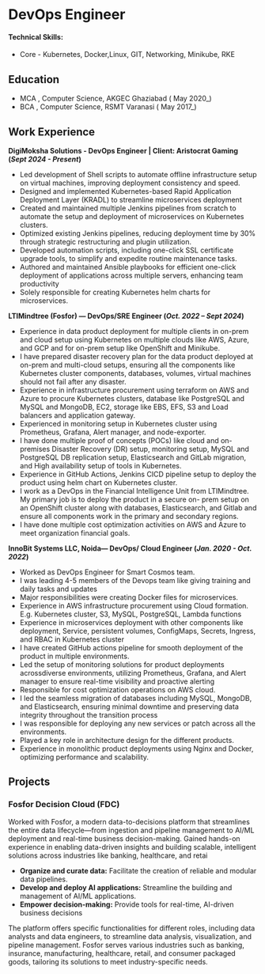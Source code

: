 # DevOps Engineer

#### Technical Skills: 
- Core - Kubernetes, Docker,Linux, GIT, Networking, Minikube, RKE

## Education							       		
- MCA , Computer Science, AKGEC Ghaziabad ( May 2020_)	 			        		
- BCA , Computer Science, RSMT Varanasi ( May 2017_)

## Work Experience
**DigiMoksha Solutions - DevOps Engineer | Client: Aristocrat Gaming (_Sept 2024 - Present_)**
- Led development of Shell scripts to automate offline infrastructure setup on virtual machines, improving deployment consistency and speed.
- Designed and implemented Kubernetes-based Rapid Application Deployment Layer (KRADL) to streamline microservices deployment
- Created and maintained multiple Jenkins pipelines from scratch to automate the setup and deployment of microservices on Kubernetes clusters.
- Optimized existing Jenkins pipelines, reducing deployment time by 30% through strategic restructuring and plugin utilization.
- Developed automation scripts, including one-click SSL certificate upgrade tools, to simplify and expedite routine maintenance tasks.
- Authored and maintained Ansible playbooks for efficient one-click deployment of applications across multiple servers, enhancing team productivity
- Solely responsible for creating Kubernetes helm charts for microservices.

**LTIMindtree (Fosfor) — DevOps/SRE Engineer (_Oct. 2022 – Sept 2024_)**
- Experience in data product deployment for multiple clients in on-prem and cloud setup using Kubernetes on multiple clouds like AWS, Azure, and GCP and for on-prem setup like OpenShift and Minikube.
- I have prepared disaster recovery plan for the data product deployed at on-prem and multi-cloud setups, ensuring all the components like Kubernetes cluster components, databases, volumes, virtual machines should not fail after any disaster.
- Experience in infrastructure procurement using terraform on AWS and Azure to procure Kubernetes clusters, database like PostgreSQL and MySQL and MongoDB, EC2, storage like EBS, EFS, S3 and Load balancers and application gateway.
- Experienced in monitoring setup in Kubernetes cluster using Prometheus, Grafana, Alert manager, and node-exporter.
- I have done multiple proof of concepts (POCs) like cloud and on- premises Disaster Recovery (DR) setup, monitoring setup, MySQL and PostgreSQL DB replication setup, Elasticsearch and GitLab migration, and High availability setup of tools in Kubernetes.
- Experience in GitHub Actions, Jenkins CICD pipeline setup to deploy the product using helm chart on Kubernetes cluster.
- I work as a DevOps in the Financial Intelligence Unit from LTIMindtree. My primary job is to deploy the product in a secure on- prem setup on an OpenShift cluster along with databases, Elasticsearch, and Gitlab and ensure all components work in the primary and secondary regions.
- I have done multiple cost optimization activities on AWS and Azure to meet organization financial goals.

**InnoBit Systems LLC, Noida— DevOps/ Cloud Engineer (_Jan. 2020 - Oct. 2022_)**
- Worked as DevOps Engineer for Smart Cosmos team.
- I was leading 4-5 members of the Devops team like giving training and daily tasks and updates
- Major responsibilities were creating Docker files for microservices.
- Experience in AWS infrastructure procurement using Cloud formation. E.g. Kubernetes cluster, S3, MySQL, PostgreSQL, Lambda functions
- Experience in microservices deployment with other components like deployment, Service, persistent volumes, ConfigMaps, Secrets, Ingress, and RBAC in Kubernetes cluster
- I have created GitHub actions pipeline for smooth deployment of the product in multiple environments.
- Led the setup of monitoring solutions for product deployments acrossdiverse environments, utilizing Prometheus, Grafana, and Alert manager to ensure real-time visibility and proactive alerting
- Responsible for cost optimization operations on AWS cloud.
- I led the seamless migration of databases including MySQL, MongoDB, and Elasticsearch, ensuring minimal downtime and preserving data integrity throughout the transition process
- I was responsible for deploying any new services or patch across all the environments.
- Played a key role in architecture design for the different products.
- Experience in monolithic product deployments using Nginx and Docker, optimizing performance and scalability.



## Projects
### Fosfor Decision Cloud (FDC)
​Worked with Fosfor, a modern data-to-decisions platform that streamlines the entire data lifecycle—from ingestion and pipeline management to AI/ML deployment and real-time business decision-making. Gained hands-on experience in enabling data-driven insights and building scalable, intelligent solutions across industries like banking, healthcare, and retai
- **Organize and curate data:** Facilitate the creation of reliable and modular data pipelines.​
- **Develop and deploy AI applications:** Streamline the building and management of AI/ML applications.​
- **Empower decision-making:** Provide tools for real-time, AI-driven business decisions

The platform offers specific functionalities for different roles, including data analysts and data engineers, to streamline data analysis, visualization, and pipeline management. Fosfor serves various industries such as banking, insurance, manufacturing, healthcare, retail, and consumer packaged goods, tailoring its solutions to meet industry-specific needs.



